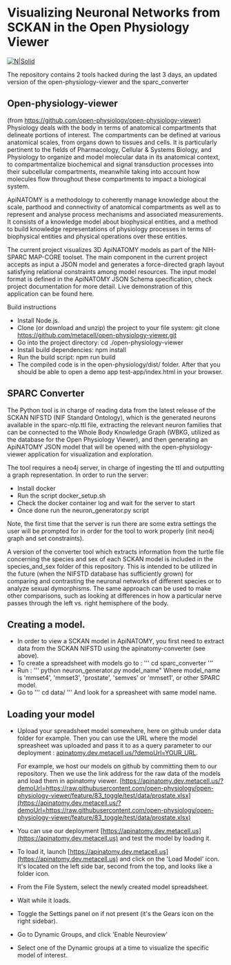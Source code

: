 
# Visualizing Neuronal Networks from SCKAN in the Open Physiology Viewer

[![N|Solid](https://images.ctfassets.net/6bya4tyw8399/7bCqTnBYXy99mdeNkhMs3Q/0085bf4015673305fa011abb19a11e34/codeathon.png)](https://images.ctfassets.net/6bya4tyw8399/7bCqTnBYXy99mdeNkhMs3Q/0085bf4015673305fa011abb19a11e34/codeathon.png)

The repository contains 2 tools hacked during the last 3 days, an updated version of the open-physiology-viewer and the sparc_converter

## Open-physiology-viewer

(from https://github.com/open-physiology/open-physiology-viewer)
Physiology deals with the body in terms of anatomical compartments that delineate portions of interest. The compartments can be defined at various anatomical scales, from organs down to tissues and cells.  It is particularly pertinent to the fields of Pharmacology, Cellular & Systems Biology, and Physiology to organize and model molecular data in its anatomical context, to compartmentalize biochemical and signal transduction processes into their subcellular compartments, meanwhile taking into account how molecules flow throughout these compartments to impact a biological system.

ApiNATOMY is a methodology to coherently manage knowledge about the scale, parthood and connectivity of anatomical compartments as well as to represent and analyse process mechanisms and associated measurements. It consists of a knowledge model about biophysical entities, and a method to build knowledge representations of physiology processes in terms of biophysical entities and physical operations over these entities.

The current project visualizes 3D ApiNATOMY models as part of the NIH-SPARC MAP-CORE toolset. The main component in the current project accepts as input a JSON model and generates a force-directed graph layout satisfying relational constraints among model resources. The input model format is defined in the ApiNATOMY JSON Schema specification, check project documentation for more detail. Live demonstration of this application can be found here.

Build instructions
- Install Node.js.
- Clone (or download and unzip) the project to your file system: git clone https://github.com/metacell/open-physiology-viewer.git
- Go into the project directory: cd ./open-physiology-viewer
- Install build dependencies: npm install
- Run the build script: npm run build
- The compiled code is in the open-physiology/dist/ folder. After that you should be able to open a demo app test-app/index.html in your browser.

## SPARC Converter

The Python tool is in charge of reading data from the latest release of the SCKAN NIFSTD (NIF Standard Ontology), which is the generated neurons available in the sparc-nlp.ttl file, extracting the relevant neuron families that can be connected to the Whole Body Knowledge Graph (WBKG, utilized as the database for the Open Physiology Viewer), and then generating an ApiNATOMY JSON model that will be opened with the open-physiology-viewer application for visualization and exploration.

The tool requires a neo4j server, in charge of ingesting the ttl and outputting a graph representation. In order to run the server:
- Install docker 
- Run the script docker_setup.sh
- Check the docker container log and wait for the server to start
- Once done run the neuron_generator.py script

Note, the first time that the server is run there are some extra settings the user will be prompted for in order for the tool to work properly (init neo4j graph and set constraints).

A version of the converter tool which extracts information from the turtle file concerning the species and sex of each SCKAN model is included in the species_and_sex folder of this repository.  This is intended to be utilized in the future (when the NIFSTD database has sufficiently grown) for comparing and contrasting the neuronal networks of different species or to analyze sexual dymorphisms.  The same approach can be used to make other comparisons, such as looking at differences in how a particular nerve passes through the left vs. right hemisphere of the body.

## Creating a model.

- In order to view a SCKAN model in ApiNATOMY, you first need to extract data from the SCKAN NIFSTD using the apinatomy-converter (see above).
- To create a spreadsheet with models go to :
  ''' cd sparc_converter '''
- Run :
  ''' python neuron_generator.py model_name"
  Where model_name is 'mmset4', 'mmset3', 'prostate', 'semves' or 'mmset1', or other SPARC model.
- Go to 
  ''' cd data/ '''
  And look for a spreasheet with same model name.

## Loading your model 

- Upload your spreadsheet model somewhere, here on github under data folder for example. Then you can use the URL where the model spreasheet was uploaded and pass it to as a query parameter to our deployment : [apinatomy.dev.metacell.us/?demoUrl=YOUR_URL](apinatomy.dev.metacell.us).

  For example, we host our models on github by committing them to our repository. Then we use the link address for the raw data of the models and load them in apinatomy viewer. [https://apinatomy.dev.metacell.us/?demoUrl=https://raw.githubusercontent.com/open-physiology/open-physiology-viewer/feature/83_toggle/test/data/prostate.xlsx](https://apinatomy.dev.metacell.us/?demoUrl=https://raw.githubusercontent.com/open-physiology/open-physiology-viewer/feature/83_toggle/test/data/prostate.xlsx)
- You can use our deployment [https://apinatomy.dev.metacell.us](https://apinatomy.dev.metacell.us) and test the model by loading it. 
- To load it, launch [https://apinatomy.dev.metacell.us](https://apinatomy.dev.metacell.us) and click on the 'Load Model' icon. It's located on the left side bar, second from the top, and looks like a folder icon.
- From the File System, select the newly created model spreadsheet.
- Wait while it loads. 
- Toggle the Settings panel on if not present (it's the Gears icon on the right sidebar).
- Go to Dynamic Groups, and click 'Enable Neuroview'
- Select one of the Dynamic groups at a time to visualize the specific model of interest.
